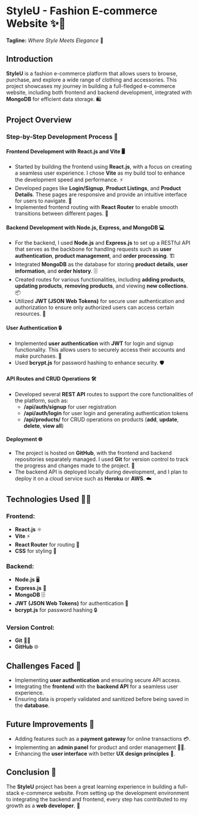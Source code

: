 # **StyleU - Fashion E-commerce Website** ✨👗

**Tagline:** *Where Style Meets Elegance* 💫

## **Introduction**
**StyleU** is a fashion e-commerce platform that allows users to browse, purchase, and explore a wide range of clothing and accessories. This project showcases my journey in building a full-fledged e-commerce website, including both frontend and backend development, integrated with **MongoDB** for efficient data storage. 🛍️

## **Project Overview**

### **Step-by-Step Development Process** 🚀

#### **Frontend Development with React.js and Vite** 🖥️
- Started by building the frontend using **React.js**, with a focus on creating a seamless user experience. I chose **Vite** as my build tool to enhance the development speed and performance. ⚡
- Developed pages like **Login/Signup**, **Product Listings**, and **Product Details**. These pages are responsive and provide an intuitive interface for users to navigate. 📱
- Implemented frontend routing with **React Router** to enable smooth transitions between different pages. 🔄

#### **Backend Development with Node.js, Express, and MongoDB** 💻
- For the backend, I used **Node.js** and **Express.js** to set up a RESTful API that serves as the backbone for handling requests such as **user authentication**, **product management**, and **order processing**. 🏗️
- Integrated **MongoDB** as the database for storing **product details**, **user information**, and **order history**. 🗄️
- Created routes for various functionalities, including **adding products**, **updating products**, **removing products**, and viewing **new collections**. 📦
- Utilized **JWT (JSON Web Tokens)** for secure user authentication and authorization to ensure only authorized users can access certain resources. 🔐

#### **User Authentication** 🔒
- Implemented **user authentication** with **JWT** for login and signup functionality. This allows users to securely access their accounts and make purchases. 🛒
- Used **bcrypt.js** for password hashing to enhance security. 🛡️

#### **API Routes and CRUD Operations** 🛠️
- Developed several **REST API** routes to support the core functionalities of the platform, such as:
  - **/api/auth/signup** for user registration
  - **/api/auth/login** for user login and generating authentication tokens
  - **/api/products/** for CRUD operations on products (**add**, **update**, **delete**, **view all**)

#### **Deployment** 🌐
- The project is hosted on **GitHub**, with the frontend and backend repositories separately managed. I used **Git** for version control to track the progress and changes made to the project. 📂
- The backend API is deployed locally during development, and I plan to deploy it on a cloud service such as **Heroku** or **AWS**. ☁️

## **Technologies Used** 🧑‍💻

### **Frontend**:
- **React.js** ⚛️
- **Vite** ⚡
- **React Router** for routing 🔄
- **CSS** for styling 🎨

### **Backend**:
- **Node.js** 🖥️
- **Express.js** 🚀
- **MongoDB** 🗄️
- **JWT (JSON Web Tokens)** for authentication 🔑
- **bcrypt.js** for password hashing 🔒

### **Version Control**:
- **Git** 🧑‍💻
- **GitHub** 🌐

## **Challenges Faced** 💪
- Implementing **user authentication** and ensuring secure API access.
- Integrating the **frontend** with the **backend API** for a seamless user experience.
- Ensuring data is properly validated and sanitized before being saved in the **database**.

## **Future Improvements** 🔮
- Adding features such as a **payment gateway** for online transactions 💳.
- Implementing an **admin panel** for product and order management 👩‍💻.
- Enhancing the **user interface** with better **UX design principles** 🎨.

## **Conclusion** 🎉
The **StyleU** project has been a great learning experience in building a full-stack e-commerce website. From setting up the development environment to integrating the backend and frontend, every step has contributed to my growth as a **web developer**. 🚀
